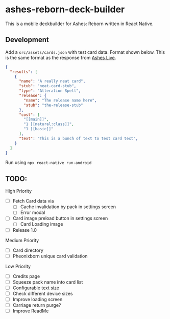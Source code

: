 # ashes-reborn-deck-builder
This is a mobile deckbuilder for Ashes: Reborn written in React Native.

## Development
Add a `src/assets/cards.json` with test card data. Format shown below. This is the same format as the response from [Ashes Live](https://api.ashes.live/v2/cards).
```json
{
  "results": [
    {
      "name": "A really neat card",
      "stub": "neat-card-stub",
      "type": "Alteration Spell",
      "release": {
        "name": "The release name here",
        "stub": "the-release-stub"
      },
      "cost": [
        "[[main]]",
        "1 [[natural:class]]",
        "1 [[basic]]"
      ],
      "text": "This is a bunch of text to test card text",
    }
  ]
}
```

Run using `npx react-native run-android`

## TODO:
High Priority
- [ ] Fetch Card data via
  - [ ] Cache invalidation by pack in settings screen
  - [ ] Error modal
- [ ] Card image preload button in settings screen
  - [ ] Card Loading image
- [ ] Release 1.0

Medium Priority
- [ ] Card directory
- [ ] Pheonixborn unique card validation

Low Priority
- [ ] Credits page
- [ ] Squeeze pack name into card list
- [ ] Configurable text size
- [ ] Check different device sizes
- [ ] Improve loading screen
- [ ] Carriage return purge?
- [ ] Improve ReadMe
